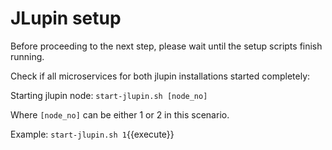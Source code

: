 # JLupin setup

Before proceeding to the next step, please wait until the setup scripts finish running.

Check if all microservices for both jlupin installations started completely:

Starting jlupin node:
`start-jlupin.sh [node_no]`

Where `[node_no]` can be either 1 or 2 in this scenario.

Example:
`start-jlupin.sh 1`{{execute}}
